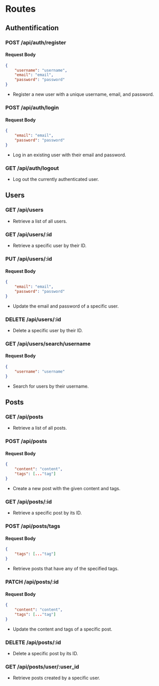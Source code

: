 # Routes 

## Authentification

### POST /api/auth/register

#### Request Body
```json
{
    "username": "username",
    "email": "email",
    "password": "password"
}
```

- Register a new user with a unique username, email, and password.

### POST /api/auth/login

#### Request Body
```json
{
    "email": "email",
    "password": "password"
}
```

- Log in an existing user with their email and password.

### GET /api/auth/logout

- Log out the currently authenticated user.

## Users

### GET /api/users

- Retrieve a list of all users.

### GET /api/users/:id

- Retrieve a specific user by their ID.

### PUT /api/users/:id

#### Request Body
```json
{
    "email": "email",
    "password": "password"
}
```

- Update the email and password of a specific user.

### DELETE /api/users/:id

- Delete a specific user by their ID.

### GET /api/users/search/username

#### Request Body
```json
{
    "username": "username"
}
```

- Search for users by their username.

## Posts

### GET /api/posts

- Retrieve a list of all posts.

### POST /api/posts

#### Request Body
```json
{
    "content": "content",
    "tags": [..."tag"]
}
```

- Create a new post with the given content and tags.

### GET /api/posts/:id

- Retrieve a specific post by its ID.

### POST /api/posts/tags

#### Request Body
```json
{
    "tags": [..."tag"]
}
```

- Retrieve posts that have any of the specified tags.

### PATCH /api/posts/:id

#### Request Body
```json
{
    "content": "content",
    "tags": [..."tag"]
}
```

- Update the content and tags of a specific post.

### DELETE /api/posts/:id

- Delete a specific post by its ID.

### GET /api/posts/user/:user_id

- Retrieve posts created by a specific user.